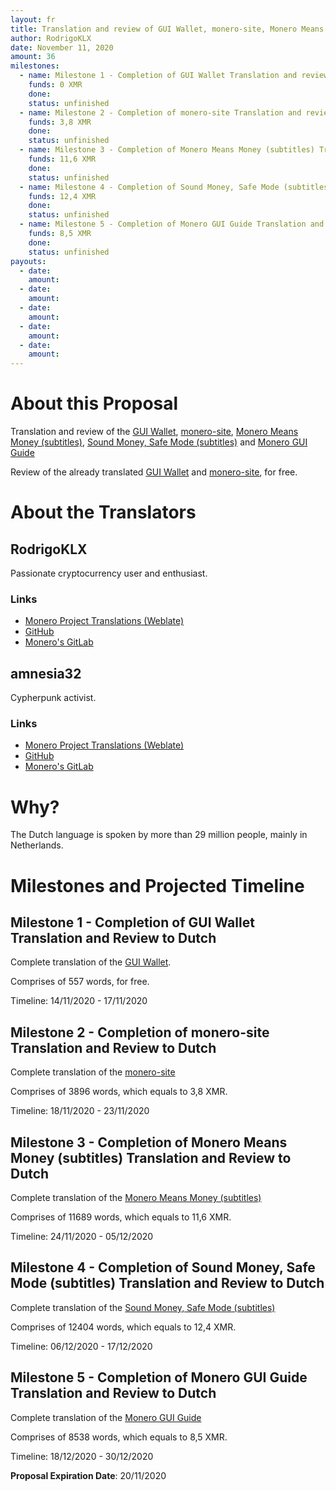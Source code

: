 ```yaml
---
layout: fr
title: Translation and review of GUI Wallet, monero-site, Monero Means Money (subtitles), Sound Money, Safe Mode (subtitles) and Monero GUI Guide to Dutch.
author: RodrigoKLX
date: November 11, 2020
amount: 36
milestones:
  - name: Milestone 1 - Completion of GUI Wallet Translation and review to Dutch
    funds: 0 XMR
    done:
    status: unfinished
  - name: Milestone 2 - Completion of monero-site Translation and review to Dutch
    funds: 3,8 XMR
    done:
    status: unfinished 
  - name: Milestone 3 - Completion of Monero Means Money (subtitles) Translation and review to Dutch
    funds: 11,6 XMR
    done:
    status: unfinished
  - name: Milestone 4 - Completion of Sound Money, Safe Mode (subtitles) Translation and review to Dutch
    funds: 12,4 XMR
    done:
    status: unfinished
  - name: Milestone 5 - Completion of Monero GUI Guide Translation and review to Dutch
    funds: 8,5 XMR
    done:
    status: unfinished
payouts:
  - date:
    amount:
  - date:
    amount:
  - date:
    amount:
  - date:
    amount:
  - date:
    amount: 
---
```


# About this Proposal

Translation and review of the [GUI Wallet](https://translate.getmonero.org/projects/monero/gui-wallet/), [monero-site](https://translate.getmonero.org/projects/getmonero/monero-site/), [Monero Means Money (subtitles)](https://translate.getmonero.org/projects/community/monero-means-money/), [Sound Money, Safe Mode (subtitles)](https://translate.getmonero.org/projects/community/sound-money-safe-mode-subtitles/) and [Monero GUI Guide](https://github.com/monero-ecosystem/monero-GUI-guide/tree/master/en)

Review of the already translated [GUI Wallet](https://translate.getmonero.org/projects/monero/gui-wallet/) and [monero-site](https://translate.getmonero.org/projects/getmonero/monero-site/), for free.

# About the Translators

## RodrigoKLX

Passionate cryptocurrency user and enthusiast.

### Links

- [Monero Project Translations (Weblate)](https://translate.getmonero.org/user/RodrigoKLX/)
- [GitHub](https://github.com/RodrigoKLX)
- [Monero's GitLab](https://repo.getmonero.org/RodrigoKLX)

## amnesia32

Cypherpunk activist.

### Links

- [Monero Project Translations (Weblate)](https://translate.getmonero.org/user/amnesia32/)
- [GitHub](https://github.com/amnesia32)
- [Monero's GitLab](https://repo.getmonero.org/amnesia32)

# Why?

The Dutch language is spoken by more than 29 million people, mainly in Netherlands.

# Milestones and Projected Timeline


## Milestone 1 - Completion of GUI Wallet Translation and Review to Dutch

Complete translation of the [GUI Wallet](https://translate.getmonero.org/projects/monero/gui-wallet/).

Comprises of 557 words, for free.

Timeline: 14/11/2020 - 17/11/2020

## Milestone 2 - Completion of monero-site Translation and Review to Dutch

Complete translation of the [monero-site](https://translate.getmonero.org/projects/getmonero/monero-site/)

Comprises of 3896 words, which equals to 3,8 XMR.

Timeline: 18/11/2020 - 23/11/2020

## Milestone 3 - Completion of Monero Means Money (subtitles) Translation and Review to Dutch

Complete translation of the [Monero Means Money (subtitles)](https://translate.getmonero.org/projects/community/monero-means-money/)

Comprises of 11689 words, which equals to 11,6 XMR.

Timeline: 24/11/2020 - 05/12/2020

## Milestone 4 - Completion of Sound Money, Safe Mode (subtitles) Translation and Review to Dutch

Complete translation of the [Sound Money, Safe Mode (subtitles)](https://translate.getmonero.org/projects/community/sound-money-safe-mode-subtitles/)

Comprises of 12404 words, which equals to 12,4 XMR.

Timeline: 06/12/2020 - 17/12/2020

## Milestone 5 - Completion of Monero GUI Guide Translation and Review to Dutch

Complete translation of the [Monero GUI Guide](https://github.com/monero-ecosystem/monero-GUI-guide/tree/master/en)

Comprises of 8538 words, which equals to 8,5 XMR.

Timeline: 18/12/2020 - 30/12/2020

**Proposal Expiration Date**: 20/11/2020